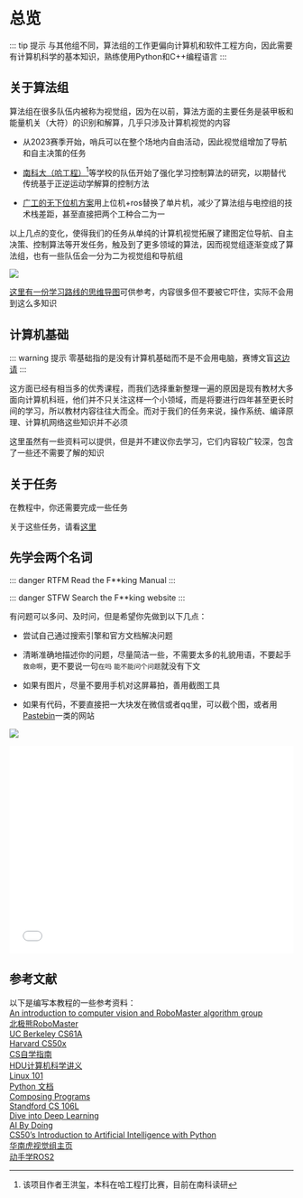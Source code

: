 # 总览
::: tip 提示
与其他组不同，算法组的工作更偏向计算机和软件工程方向，因此需要有计算机科学的基本知识，熟练使用Python和C++编程语言
:::

## 关于算法组
算法组在很多队伍内被称为视觉组，因为在以前，算法方面的主要任务是装甲板和能量机关（大符）的识别和解算，几乎只涉及计算机视觉的内容

- 从2023赛季开始，哨兵可以在整个场地内自由活动，因此视觉组增加了导航和自主决策的任务

- [南科大（哈工程）](https://www.bilibili.com/video/BV1QA4m1w7KN)[^1]等学校的队伍开始了强化学习控制算法的研究，以期替代传统基于正逆运动学解算的控制方法

[^1]: 该项目作者王洪玺，本科在哈工程打比赛，目前在南科读研

- [广工的无下位机方案](https://github.com/rm-controls)用上位机+ros替换了单片机，减少了算法组与电控组的技术栈差距，甚至直接把两个工种合二为一

以上几点的变化，使得我们的任务从单纯的计算机视觉拓展了建图定位导航、自主决策、控制算法等开发任务，触及到了更多领域的算法，因而视觉组逐渐变成了算法组，也有一些队伍会一分为二为视觉组和导航组

![](/Image_1713863204116.jpg)

[这里有一份学习路线的思维导图](https://www.processon.com/view/link/6236db1a5653bb071e70457b)可供参考，内容很多但不要被它吓住，实际不会用到这么多知识

## 计算机基础
::: warning 提示
零基础指的是没有计算机基础而不是不会用电脑，赛博文盲[这边请](https://cyber.gledos.science/skills/index.html)
:::

这方面已经有相当多的优秀课程，而我们选择重新整理一遍的原因是现有教材大多面向计算机科班，他们并不只关注这样一个小领域，而是将要进行四年甚至更长时间的学习，所以教材内容往往大而全。而对于我们的任务来说，操作系统、编译原理、计算机网络这些知识并不必须

这里虽然有一些资料可以提供，但是并不建议你去学习，它们内容较广较深，包含了一些还不需要了解的知识

## 关于任务
在教程中，你还需要完成一些任务

关于这些任务，请看[这里](tasks/)

## 先学会两个名词
::: danger RTFM
Read the F**king Manual
:::

::: danger STFW
Search the F**king website
:::

有问题可以多问、及时问，但是希望你先做到以下几点：

- 尝试自己通过搜索引擎和官方文档解决问题

- 清晰准确地描述你的问题，尽量简洁一些，不需要太多的礼貌用语，不要起手`救命啊`，更不要说一句`在吗` `能不能问个问题`就没有下文

- 如果有图片，尽量不要用手机对这屏幕拍，善用截图工具

- 如果有代码，不要直接把一大块发在微信或者qq里，可以截个图，或者用[Pastebin](https://pastebin.com/)一类的网站

![](/images.jpg)

<iframe src="//player.bilibili.com/player.html?bvid=BV1om4y1H71S&autoplay=false" scrolling="no" border="0" frameborder="no" framespacing="0" allowfullscreen="true" style="width: 100%;height: 23rem;border: none;"></iframe>
<!--  -->

## 参考文献
以下是编写本教程的一些参考资料：  
[An introduction to computer vision and RoboMaster algorithm group](https://github.com/NeoZng/vision_tutorial)  
[北极熊RoboMaster](https://flowus.cn/lihanchen/share/d2e24166-8a8d-4262-a4b4-b4d25f52d890)  
[UC Berkeley CS61A](https://cs61a.org/)  
[Harvard CS50x](https://cs50.harvard.edu/x/)  
[CS自学指南](https://csdiy.wiki/)  
[HDU计算机科学讲义](https://hdu-cs.wiki/)  
[Linux 101](https://101.lug.ustc.edu.cn)  
[Python 文档](https://docs.python.org/zh-cn/3/)  
[Composing Programs](https://www.composingprograms.com/)  
[Standford CS 106L](https://web.stanford.edu/class/cs106l/)  
[Dive into Deep Learning](https://d2l.ai/)  
[AI By Doing](https://aibydoing.com)  
[CS50’s Introduction to Artificial Intelligence with Python](https://cs50.harvard.edu/ai)  
[华南虎视觉组主页](https://vision.scutbot.cn/)  
[动手学ROS2](https://fishros.com/d2lros2/)  